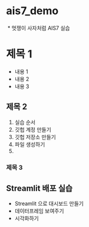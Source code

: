 # ais7_demo
<img scr="http://res.heraldm.com/content/image/2022/06/14/20220614000324_0.jpg">
* 멋쟁이 사자처럼 AIS7 실습

# 제목 1
* 내용 1
* 내용 2
* 내용 3

## 제목 2

1. 실습 순서
2. 깃헙 계정 만들기
3. 깃헙 저장소 만들기
4. 파일 생성하기
5. 

### 제목 3

## Streamlit 배포 실습
* Streamlit 으로 대시보드 만들기
* 데이터프레임 보여주기
* 시각화하기
